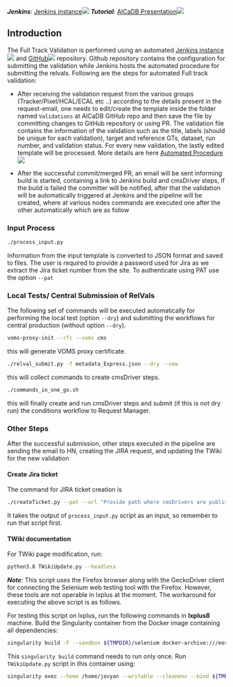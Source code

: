 
**_Jenkins_**: [Jenkins instance![](https://twiki.cern.ch/twiki/pub/TWiki/TWikiDocGraphics/external-link.gif)](https://cmssdt.cern.ch/cms-jenkins/blue/organizations/jenkins/AlCaDBValidation/activity) **_Tutorial_**: [AlCaDB Presentation![](https://twiki.cern.ch/twiki/pub/TWiki/TWikiDocGraphics/external-link.gif)](https://indico.cern.ch/event/1092525/contributions/4594424/attachments/2341402/3991775/Automated%20Full%20Track%20Validation%20Report.pdf)

## Introduction
The Full Track Validation is performed using an automated [Jenkins instance![](https://twiki.cern.ch/twiki/pub/TWiki/TWikiDocGraphics/external-link.gif)](https://cmssdt.cern.ch/cms-jenkins/blue/organizations/jenkins/AlCaDBValidation/activity) and [GitHub![](https://twiki.cern.ch/twiki/pub/TWiki/TWikiDocGraphics/external-link.gif)](https://github.com/cms-AlCaDB/FullTrackValidation) repository. Github repository contains the configuration for submitting the validation while Jenkins hosts the automated procedure for submitting the relvals. Following are the steps for automated Full track validation:

-   After receiving the validation request from the various groups (Tracker/Pixel/HCAL/ECAL etc ..) according to the details present in the request-email, one needs to edit/create the template inside the folder named `Validations` at AlCaDB GitHub repo and then save the file by committing changes to GitHub repository or using PR. The validation file contains the information of the validation such as the title, labels (should be unique for each validation), target and reference GTs, dataset, run number, and validation status. For every new validation, the lastly edited template will be processed. More details are here [Automated Procedure![](https://twiki.cern.ch/twiki/pub/TWiki/TWikiDocGraphics/external-link.gif)](https://indico.cern.ch/event/1092525/contributions/4594424/attachments/2341402/3991775/Automated%20Full%20Track%20Validation%20Report.pdf)

-   After the successful commit/merged PR, an email will be sent informing build is started, containing a link to Jenkins build and cmsDriver steps, if the build is failed the committer will be notified, after that the validation will be automatically triggered at Jenkins and the pipeline will be created, where at various nodes commands are executed one after the other automatically which are as follow

### Input Process

 ```bash
 ./process_input.py 
 ```

Information from the input template is converted to JSON format and saved to files. The user is required to provide a password used for Jira as we extract the Jira ticket number from the site. To authenticate using PAT use the option `--pat`

### Local Tests/ Central Submission of RelVals

The following set of commands will be executed automatically for performing the local test (option `--dry`) and submitting the workflows for central production (without option `--dry`).
 ```bash
voms-proxy-init --rfc --voms cms
 ```
this will generate VOMS proxy certificate.
 ```bash
./relval_submit.py -f metadata_Express.json --dry --new
 ```
this will collect commands to create cmsDriver steps.
 ```bash
./commands_in_one_go.sh
 ```
this will finally create and run cmsDriver steps and submit (if this is not dry run) the conditions workflow to Request Manager.

### Other Steps

After the successful submission, other steps executed in the pipeline are sending the email to HN, creating the JIRA request, and updating the TWiki for the new validation

#### Create Jira ticket

The command for JIRA ticket creation is
 ```bash
./createTicket.py --pat --url "Provide path where cmsDrivers are published"
 ```
It takes the output of `process_input.py` script as an input, so remember to run that script first.

#### TWiki documentation
For TWiki page modification, run:
 ```bash
python3.8 TWikiUpdate.py --headless
 ```
**_Note_**: This script uses the Firefox browser along with the GeckoDriver client for connecting the Selenium web testing tool with the Firefox. However, these tools are not operable in lxplus at the moment. The workaround for executing the above script is as follows.

For testing this script on lxplus, run the following commands in **lxplus8** machine. Build the Singularity container from the Docker image containing all dependencies:
 ```bash
singularity build -F --sandbox ${TMPDIR}/selenium docker-archive:///eos/home-a/alcauser/selenium-docker.tar
 ```
This `singularity build` command needs to run only once. Run `TWikiUpdate.py` script in this container using:
 ```bash
singularity exec --home /home/jovyan --writable --cleanenv --bind ${TMPDIR}/selenium/home/jovyan:/home/jovyan ${TMPDIR}/selenium python3.8 TWikiUpdate.py --headless
 ```